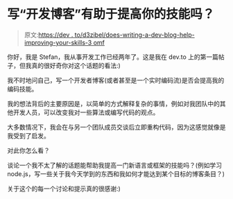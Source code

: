 # 写“开发博客”有助于提高你的技能吗？

> 原文:[https://dev . to/d3zibel/does-writing-a-dev-blog-help-improving-your-skills-3 omf](https://dev.to/d3zibel/does-writing-a-dev-blog-help-improving-your-skills-3omf)

你好，我是 Stefan，我从事开发工作已经两年了。这是我在 dev.to 上的第一篇帖子，但我真的很好奇你对这个话题的看法:)

我不时地问自己，写一个开发者博客(或者甚至是一个实时编码流)是否会提高我的编码技能。

我的想法背后的主要原因是，以简单的方式解释复杂的事情，例如对我团队中的其他开发人员，可以改变我对一些算法或编写代码的观点。

大多数情况下，我会在与另一个团队成员交谈后立即重构代码，因为这感觉就像是我受到了启发。

对此你怎么看？

谈论一个我不太了解的话题能帮助我提高一门新语言或框架的技能吗？(例如学习 node.js，写一些关于我今天学到的东西和我如何才能达到某个目标的博客条目？)

关于这个的每一个讨论和提示真的很感谢:)